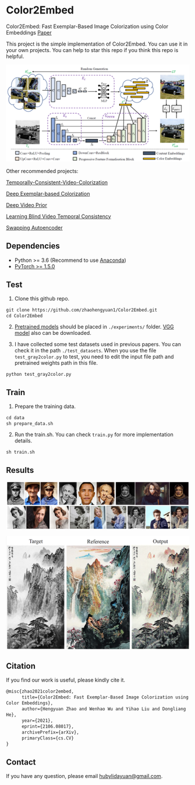 # Color2Embed
Color2Embed: Fast Exemplar-Based Image Colorization using Color Embeddings [Paper](https://arxiv.org/abs/2106.08017)

This project is the simple implementation of Color2Embed. You can use it in your own projects. You can help to star this repo if you think this repo is helpful.

<p align="left">
  <img src="./misc/fig1.png">
</p>

Other recommended projects:

[Temporally-Consistent-Video-Colorization](https://github.com/lyh-18/TCVC-Temporally-Consistent-Video-Colorization)

[Deep Exemplar-based Colorization](https://github.com/msracver/Deep-Exemplar-based-Colorization)

[Deep Video Prior](https://github.com/ChenyangLEI/deep-video-prior)

[Learning Blind Video Temporal Consistency](https://github.com/phoenix104104/fast_blind_video_consistency)

[Swapping Autoencoder](https://github.com/taesungp/swapping-autoencoder-pytorch)

## Dependencies

- Python >= 3.6 (Recommend to use [Anaconda](https://www.anaconda.com/download/#linux))
- [PyTorch >= 1.5.0](https://pytorch.org/)

## Test
1. Clone this github repo. 
```
git clone https://github.com/zhaohengyuan1/Color2Embed.git
cd Color2Embed
```

2. [Pretrained models](https://drive.google.com/file/d/15qgn3aSzviBE4tW6PaCx4c_syiKMBVir/view?usp=sharing) should be placed in `./experiments/` folder. [VGG model](https://drive.google.com/file/d/1eMiUDeO_YGOu3RfyQKeAkKR5rgvH5a3d/view?usp=sharing) also can be downloaded.

3. I have collected some test datasets used in previous papers. You can check it in the path `./test_datasets`. When you use the file `test_gray2color.py` to test, you need to edit the input file path and pretrained weights path in this file.

```
python test_gray2color.py
```

## Train

1. Prepare the training data.

```
cd data
sh prepare_data.sh
```

2. Run the train.sh. You can check `train.py` for more implementation details.

```
sh train.sh
```



## Results

<p align="left">
  <img  src="./misc/fig3.png">
</p>

<p align="left">
  <img src="./misc/fig4.png">
</p>

## Citation
If you find our work is useful, please kindly cite it.
```
@misc{zhao2021color2embed,
      title={Color2Embed: Fast Exemplar-Based Image Colorization using Color Embeddings}, 
      author={Hengyuan Zhao and Wenhao Wu and Yihao Liu and Dongliang He},
      year={2021},
      eprint={2106.08017},
      archivePrefix={arXiv},
      primaryClass={cs.CV}
}
```

## Contact
If you have any question, please email hubylidayuan@gmail.com.